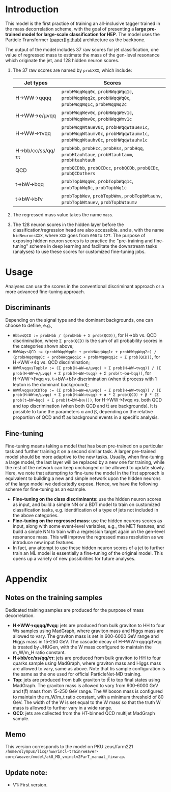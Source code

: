 # Introduction

This model is the first practice of training an all-inclusive tagger trained in the mass decorrelation scheme, with the goal of presenting a **large pre-trained model for large-scale classification for HEP**. The model uses the Particle Transformer [[paper](https://arxiv.org/abs/2202.03772)][[github](https://github.com/jet-universe/particle_transformer)] architecture as the backbone.

The output of the model includes 37 raw scores for jet classification, one value of regressed mass to estimate the mass of the gen-level resonance which originate the jet, and 128 hidden neuron scores.

1. The 37 raw scores are named by `probXXX`, which include:

    | Jet types | Scores |
    | ------- | ------ |
    | H→WW→qqqq | `probHWqqWqq0c`, `probHWqqWqq1c`, `probHWqqWqq2c`, `probHWqqWq0c`, `probHWqqWq1c`, `probHWqqWq2c` |
    | H→WW→e/μνqq | `probHWqqWev0c`, `probHWqqWev1c`, `probHWqqWmv0c`, `probHWqqWmv1c` |
    | H→WW→τνqq | `probHWqqWtauev0c`, `probHWqqWtauev1c`, `probHWqqWtaumv0c`, `probHWqqWtaumv1c`, `probHWqqWtauhv0c`, `probHWqqWtauhv1c` |
    | H→bb/cc/ss/qq/ττ | `probHbb`, `probHcc`, `probHss`, `probHqq`, `probHtauhtaue`, `probHtauhtaum`, `probHtauhtauh` |
    | QCD | `probQCDbb`, `probQCDcc`, `probQCDb`, `probQCDc`, `probQCDothers` |
    | t→bW→bqq | `probTopbWqq0c`, `probTopbWqq1c`, `probTopbWq0c`, `probTopbWq1c` |
    | t→bW→bℓν | `probTopbWev`, `probTopbWmv`, `probTopbWtauhv`, `probTopbWtauev`, `probTopbWtaumv` |

2. The regressed mass value takes the name `mass`.

3. The 128 neuron scores in the hidden layer before the classification/regression head are also accessible. and a, with the name `hidNeuronsXXX`, where `XXX` goes from `000` to `127`. The purpose of exposing hidden neuron scores is to practice the "pre-training and fine-tuning" scheme in deep learning and facilitate the downstream tasks (analyses) to use these scores for customized fine-tuning jobs.


# Usage

Analyses can use the scores in the conventional discriminant approach or a more advanced fine-tuning approach.

## Discriminants

Depending on the signal type and the dominant backgrounds, one can choose to define, e.g.,

 - `HbbvsQCD := probHbb / (probHbb + Σ prob(QCD))`, for H→bb vs. QCD discrimination, where `Σ prob(QCD)` is the sum of all probability scores in the categories shown above;
 - `HWW4qvsQCD := (probHWqqWqq0c + probHWqqWqq1c + probHWqqWqq2c) / (probHWqqWqq0c + probHWqqWqq1c + probHWqqWqq2c + Σ prob(QCD))`, for H→WW→4q vs. QCD discrimination;
 - `HWWlvqqvsTopblv := (Σ prob(H→WW→e/μνqq) + Σ prob(H→WW→τνqq)) / (Σ prob(H→WW→e/μνqq) + Σ prob(H→WW→τνqq) + Σ prob(t→bW→bqq))`, for H→WW→ℓνqq vs. t→bW→bℓν discrimination (when tt̅ process with 1 lepton is the dominant background);
 - `HWWlvqqvsQCDTop := (Σ prob(H→WW→e/μνqq) + Σ prob(H→WW→τνqq)) / (Σ prob(H→WW→e/μνqq) + Σ prob(H→WW→τνqq) + α * Σ prob(QCD) + β * (Σ prob(t→bW→bqq) + Σ prob(t→bW→bℓν)))`, for H→WW→ℓνqq vs. both QCD and top discrimination (when both QCD and tt̅ are backgrounds). It is possible to tune the parameters α and β, depending on the relative proportion of QCD and tt̅ as background events in a specific analysis.

## Fine-tuning

Fine-tuning means taking a model that has been pre-trained on a particular task and further training it on a second similar task. A larger pre-trained model should be more adaptive to the new tasks. Usually, when fine-tuning a large model, the last layer will be replaced by a new one for training, while the rest of the network can keep unchanged or be allowed to update slowly. Here, we note that attempting to fine-tune the model in the first approach is equivalent to building a new and simple network upon the hidden neurons of the large model we dedicatedly expose. Hence, we have the following scheme for fine-tuning as an example.

 - **Fine-tuning on the class discriminants**: use the hidden neuron scores as input, and build a simple NN or a BDT model to train on customized classification tasks, e.g. identification of a type of jets not included in the above categories.
 - **Fine-tuning on the regressed mass**: use the hidden neurons scores as input, along with some event-level variables, e.g., the MET features, and build a simple NN to train with a regression target again on the gen-level resonance mass. This will improve the regressed mass resolution as we introduce new input features.
 - In fact, any attempt to use these hidden neuron scores of a jet to further train an ML model is essentially a fine-tuning of the original model. This opens up a variety of new possibilities for future analyses.


# Appendix

## Notes on the training samples

Dedicated training samples are produced for the purpose of mass decorrelation.

 - **H→WW→qqqq/ℓνqq**: jets are produced from bulk graviton to HH to four Ws samples using MadGraph, where graviton mass and Higgs mass are allowed to vary. The graviton mass is set in 600-6000 GeV range and Higgs mass in 15-250 GeV. The cascade decay of H→WW→qqqq/ℓνqq is treated by JHUGen, with the W mass configured to maintain the m_W/m_H ratio constant.
 - **H→bb/cc/ss/qq/ττ**: jets are produced from bulk graviton to HH to four quarks sample using MadGraph, where graviton mass and Higgs mass are allowed to vary, same as above. Note that tis sample configuration is the same as the one used for official ParticleNet-MD training.
 - **Top**: jets are produced from bulk graviton to tt̅ to top final states using MadGraph. The graviton mass is allowed to vary from 600-6000 GeV and t(t̅) mass from 15-250 GeV range. The W boson mass is configured to maintain the m_W/m_t ratio constant, with a minimum threshold of 80 GeV. The width of the W is set equal to the W mass so that the truth W mass is allowed to further vary in a wide range.
 - **QCD**: jets are collected from the HT-binned QCD multijet MadGraph sample.

## Memo
This version corresponds to the model on PKU zeus/farm221 `/home/olympus/licq/hww/incl-train/weaver-core/weaver/model/ak8_MD_vminclv2ParT_manual_fixwrap`.

## Update note:

 - V1: First version.

